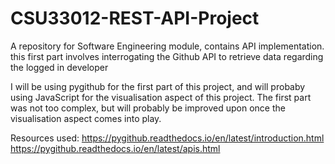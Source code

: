 # CSU33012-REST-API-Project
A repository for Software Engineering module, contains API implementation. this first part involves interrogating the Github API to retrieve data regarding the logged in developer

I will be using pygithub for the first part of this project, and will probaby using JavaScript for the visualisation aspect of this project. 
The first part was not too complex, but will probably be improved upon once the visualisation aspect comes into play.

Resources used:
https://pygithub.readthedocs.io/en/latest/introduction.html
https://pygithub.readthedocs.io/en/latest/apis.html

